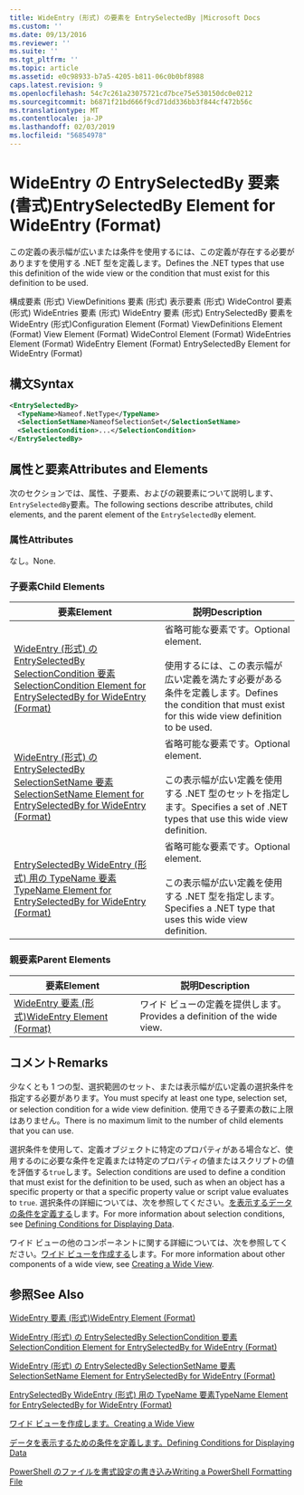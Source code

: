 ```yaml
---
title: WideEntry (形式) の要素を EntrySelectedBy |Microsoft Docs
ms.custom: ''
ms.date: 09/13/2016
ms.reviewer: ''
ms.suite: ''
ms.tgt_pltfrm: ''
ms.topic: article
ms.assetid: e0c98933-b7a5-4205-b811-06c0b0bf8988
caps.latest.revision: 9
ms.openlocfilehash: 54c7c261a23075721cd7bce75e530150dc0e0212
ms.sourcegitcommit: b6871f21bd666f9cd71dd336bb3f844cf472b56c
ms.translationtype: MT
ms.contentlocale: ja-JP
ms.lasthandoff: 02/03/2019
ms.locfileid: "56854978"
---
```

# <a name="entryselectedby-element-for-wideentry-format"></a><span data-ttu-id="ca91f-102">WideEntry の EntrySelectedBy 要素 (書式)</span><span class="sxs-lookup"><span data-stu-id="ca91f-102">EntrySelectedBy Element for WideEntry (Format)</span></span>

<span data-ttu-id="ca91f-103">この定義の表示幅が広いまたは条件を使用するには、この定義が存在する必要がありますを使用する .NET 型を定義します。</span><span class="sxs-lookup"><span data-stu-id="ca91f-103">Defines the .NET types that use this definition of the wide view or the condition that must exist for this definition to be used.</span></span>

<span data-ttu-id="ca91f-104">構成要素 (形式) ViewDefinitions 要素 (形式) 表示要素 (形式) WideControl 要素 (形式) WideEntries 要素 (形式) WideEntry 要素 (形式) EntrySelectedBy 要素を WideEntry (形式)</span><span class="sxs-lookup"><span data-stu-id="ca91f-104">Configuration Element (Format) ViewDefinitions Element (Format) View Element (Format) WideControl Element (Format) WideEntries Element (Format) WideEntry Element (Format) EntrySelectedBy Element for WideEntry (Format)</span></span>

## <a name="syntax"></a><span data-ttu-id="ca91f-105">構文</span><span class="sxs-lookup"><span data-stu-id="ca91f-105">Syntax</span></span>

```xml
<EntrySelectedBy>
  <TypeName>Nameof.NetType</TypeName>
  <SelectionSetName>NameofSelectionSet</SelectionSetName>
  <SelectionCondition>...</SelectionCondition>
</EntrySelectedBy>
```

## <a name="attributes-and-elements"></a><span data-ttu-id="ca91f-106">属性と要素</span><span class="sxs-lookup"><span data-stu-id="ca91f-106">Attributes and Elements</span></span>

<span data-ttu-id="ca91f-107">次のセクションでは、属性、子要素、およびの親要素について説明します、`EntrySelectedBy`要素。</span><span class="sxs-lookup"><span data-stu-id="ca91f-107">The following sections describe attributes, child elements, and the parent element of the `EntrySelectedBy` element.</span></span>

### <a name="attributes"></a><span data-ttu-id="ca91f-108">属性</span><span class="sxs-lookup"><span data-stu-id="ca91f-108">Attributes</span></span>

<span data-ttu-id="ca91f-109">なし。</span><span class="sxs-lookup"><span data-stu-id="ca91f-109">None.</span></span>

### <a name="child-elements"></a><span data-ttu-id="ca91f-110">子要素</span><span class="sxs-lookup"><span data-stu-id="ca91f-110">Child Elements</span></span>

|<span data-ttu-id="ca91f-111">要素</span><span class="sxs-lookup"><span data-stu-id="ca91f-111">Element</span></span>|<span data-ttu-id="ca91f-112">説明</span><span class="sxs-lookup"><span data-stu-id="ca91f-112">Description</span></span>|
|-------------|-----------------|
|[<span data-ttu-id="ca91f-113">WideEntry (形式) の EntrySelectedBy SelectionCondition 要素</span><span class="sxs-lookup"><span data-stu-id="ca91f-113">SelectionCondition Element for EntrySelectedBy for WideEntry (Format)</span></span>](./selectioncondition-element-for-entryselectedby-for-widecontrol-format.md)|<span data-ttu-id="ca91f-114">省略可能な要素です。</span><span class="sxs-lookup"><span data-stu-id="ca91f-114">Optional element.</span></span><br /><br /> <span data-ttu-id="ca91f-115">使用するには、この表示幅が広い定義を満たす必要がある条件を定義します。</span><span class="sxs-lookup"><span data-stu-id="ca91f-115">Defines the condition that must exist for this wide view definition to be used.</span></span>|
|[<span data-ttu-id="ca91f-116">WideEntry (形式) の EntrySelectedBy SelectionSetName 要素</span><span class="sxs-lookup"><span data-stu-id="ca91f-116">SelectionSetName Element for EntrySelectedBy for WideEntry (Format)</span></span>](./selectionsetname-element-for-entryselectedby-for-widecontrol-format.md)|<span data-ttu-id="ca91f-117">省略可能な要素です。</span><span class="sxs-lookup"><span data-stu-id="ca91f-117">Optional element.</span></span><br /><br /> <span data-ttu-id="ca91f-118">この表示幅が広い定義を使用する .NET 型のセットを指定します。</span><span class="sxs-lookup"><span data-stu-id="ca91f-118">Specifies a set of .NET types that use this wide view definition.</span></span>|
|[<span data-ttu-id="ca91f-119">EntrySelectedBy WideEntry (形式) 用の TypeName 要素</span><span class="sxs-lookup"><span data-stu-id="ca91f-119">TypeName Element for EntrySelectedBy for WideEntry (Format)</span></span>](./typename-element-for-entryselectedby-for-wideentry-format.md)|<span data-ttu-id="ca91f-120">省略可能な要素です。</span><span class="sxs-lookup"><span data-stu-id="ca91f-120">Optional element.</span></span><br /><br /> <span data-ttu-id="ca91f-121">この表示幅が広い定義を使用する .NET 型を指定します。</span><span class="sxs-lookup"><span data-stu-id="ca91f-121">Specifies a .NET type that uses this wide view definition.</span></span>|

### <a name="parent-elements"></a><span data-ttu-id="ca91f-122">親要素</span><span class="sxs-lookup"><span data-stu-id="ca91f-122">Parent Elements</span></span>

|<span data-ttu-id="ca91f-123">要素</span><span class="sxs-lookup"><span data-stu-id="ca91f-123">Element</span></span>|<span data-ttu-id="ca91f-124">説明</span><span class="sxs-lookup"><span data-stu-id="ca91f-124">Description</span></span>|
|-------------|-----------------|
|[<span data-ttu-id="ca91f-125">WideEntry 要素 (形式)</span><span class="sxs-lookup"><span data-stu-id="ca91f-125">WideEntry Element (Format)</span></span>](./wideentry-element-for-widecontrol-format.md)|<span data-ttu-id="ca91f-126">ワイド ビューの定義を提供します。</span><span class="sxs-lookup"><span data-stu-id="ca91f-126">Provides a definition of the wide view.</span></span>|

## <a name="remarks"></a><span data-ttu-id="ca91f-127">コメント</span><span class="sxs-lookup"><span data-stu-id="ca91f-127">Remarks</span></span>

<span data-ttu-id="ca91f-128">少なくとも 1 つの型、選択範囲のセット、または表示幅が広い定義の選択条件を指定する必要があります。</span><span class="sxs-lookup"><span data-stu-id="ca91f-128">You must specify at least one type, selection set, or selection condition for a wide view definition.</span></span> <span data-ttu-id="ca91f-129">使用できる子要素の数に上限はありません。</span><span class="sxs-lookup"><span data-stu-id="ca91f-129">There is no maximum limit to the number of child elements that you can use.</span></span>

<span data-ttu-id="ca91f-130">選択条件を使用して、定義オブジェクトに特定のプロパティがある場合など、使用するのに必要な条件を定義または特定のプロパティの値またはスクリプトの値を評価する`true`します。</span><span class="sxs-lookup"><span data-stu-id="ca91f-130">Selection conditions are used to define a condition that must exist for the definition to be used, such as when an object has a specific property or that a specific property value or script value evaluates to `true`.</span></span> <span data-ttu-id="ca91f-131">選択条件の詳細については、次を参照してください。[を表示するデータの条件を定義する](./defining-conditions-for-displaying-data.md)します。</span><span class="sxs-lookup"><span data-stu-id="ca91f-131">For more information about selection conditions, see [Defining Conditions for Displaying Data](./defining-conditions-for-displaying-data.md).</span></span>

<span data-ttu-id="ca91f-132">ワイド ビューの他のコンポーネントに関する詳細については、次を参照してください。[ワイド ビューを作成する](./creating-a-wide-view.md)します。</span><span class="sxs-lookup"><span data-stu-id="ca91f-132">For more information about other components of a wide view, see [Creating a Wide View](./creating-a-wide-view.md).</span></span>

## <a name="see-also"></a><span data-ttu-id="ca91f-133">参照</span><span class="sxs-lookup"><span data-stu-id="ca91f-133">See Also</span></span>

[<span data-ttu-id="ca91f-134">WideEntry 要素 (形式)</span><span class="sxs-lookup"><span data-stu-id="ca91f-134">WideEntry Element (Format)</span></span>](./wideentry-element-for-widecontrol-format.md)

[<span data-ttu-id="ca91f-135">WideEntry (形式) の EntrySelectedBy SelectionCondition 要素</span><span class="sxs-lookup"><span data-stu-id="ca91f-135">SelectionCondition Element for EntrySelectedBy for WideEntry (Format)</span></span>](./selectioncondition-element-for-entryselectedby-for-widecontrol-format.md)

[<span data-ttu-id="ca91f-136">WideEntry (形式) の EntrySelectedBy SelectionSetName 要素</span><span class="sxs-lookup"><span data-stu-id="ca91f-136">SelectionSetName Element for EntrySelectedBy for WideEntry (Format)</span></span>](./selectionsetname-element-for-entryselectedby-for-widecontrol-format.md)

[<span data-ttu-id="ca91f-137">EntrySelectedBy WideEntry (形式) 用の TypeName 要素</span><span class="sxs-lookup"><span data-stu-id="ca91f-137">TypeName Element for EntrySelectedBy for WideEntry (Format)</span></span>](./typename-element-for-entryselectedby-for-wideentry-format.md)

[<span data-ttu-id="ca91f-138">ワイド ビューを作成します。</span><span class="sxs-lookup"><span data-stu-id="ca91f-138">Creating a Wide View</span></span>](./creating-a-wide-view.md)

[<span data-ttu-id="ca91f-139">データを表示するための条件を定義します。</span><span class="sxs-lookup"><span data-stu-id="ca91f-139">Defining Conditions for Displaying Data</span></span>](./defining-conditions-for-displaying-data.md)

[<span data-ttu-id="ca91f-140">PowerShell のファイルを書式設定の書き込み</span><span class="sxs-lookup"><span data-stu-id="ca91f-140">Writing a PowerShell Formatting File</span></span>](./writing-a-powershell-formatting-file.md)
